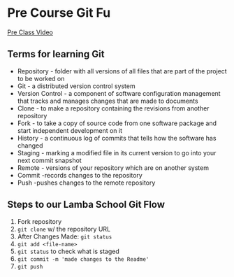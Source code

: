 # Pre Course Git Fu
[Pre Class Video](https://youtu.be/ZihgMcrHOF4)
## Terms for learning Git
 * Repository - folder with all versions of all files that are part of the project to be worked on
 * Git - a distributed version control system
 * Version Control - a component of software configuration management that tracks and manages changes that are made to documents
 * Clone - to make a repository containing the revisions from another repository
 * Fork - to take a copy of source code from one software package and start independent development on it
 * History - a continuous log of commits that tells how the software has changed
 * Staging - marking a modified file in its current version to go into your next commit snapshot
 * Remote - versions of your repository which are on another system
 * Commit -records changes to the repository
 * Push -pushes changes to the remote repository

## Steps to our Lamba School Git Flow
1. Fork repository
2. `git clone` w/ the repository URL 
3. After Changes Made: `git status`
4. `git add <file-name>` 
5. `git status` to check what is staged
6. `git commit -m 'made changes to the Readme'`
7. `git push`
